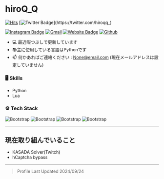 # hiroQ_Q

[![Hits](https://hits.seeyoufarm.com/api/count/incr/badge.svg?url=https%3A%2F%2Fgithub.com%2Fhiroq-q%2Fhiroq-q&count_bg=%2379C83D&title_bg=%23555555&icon=&icon_color=%23E7E7E7&title=Profile+Views&edge_flat=false)](https://hits.seeyoufarm.com)
[![Twitter Badge](https://img.shields.io/badge/-Twitter-1da1f2?labelColor=1da1f2&logo=twitter&logoColor=white&link=https://twitter.com/hiroqq_)](https://twitter.com/hiroqq_)

[![Instagram Badge](https://img.shields.io/badge/-Instagram-purple?logo=instagram&logoColor=white&link=https://instagram.com/hiroqq__//)](https://www.instagram.com/hiroqq__/)
[![Gmail](https://img.shields.io/badge/-Gmail-c14438?style=flat&logo=Gmail&logoColor=white)](mailto:None@email.com)
[![Website Badge](https://img.shields.io/badge/-Website-c14438?style=flat&logo=Google-Chrome&logoColor=white&link=https://bluearcs.jp)](https://bluearcs.jp)
[![Github](https://img.shields.io/github/followers/hiroq-q?label=Follow&style=social)](https://github.com/hiroq-q)

- 💻 最近暇つぶしで更新しています
- 📚主に使用している言語はPythonです
- 📫 何かあればご連絡ください : None@email.com (現在メールアドレスは設定していません)


### 🖥 Skills

- Python
- Lua
### ⚙️ Tech Stack

![Bootstrap](https://img.shields.io/badge/-Python-05122A?style=flat&logo=Python&color=000000) ![Bootstrap](https://img.shields.io/badge/-JavaScript-05122A?style=flat&logo=JavaScript&color=000000) ![Bootstrap](https://img.shields.io/badge/-Lua-05122A?style=flat&logo=Lua&color=000000) ![Bootstrap](https://img.shields.io/badge/-MySQL-05122A?style=flat&logo=MySQL&color=000000)

---
## 現在取り組んでいること
- KASADA Solver(Twitch)
- hCaptcha bypass
---
<blockquote>
Profile Last Updated 2024/09/24
</blockquote>
